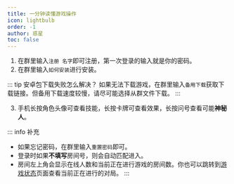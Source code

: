```yaml
---
title: 一分钟读懂游戏操作
icon: lightbulb
order: -1
author: 惑星
toc: false
---
```


1. 在群里输入`注册 名字`即可注册，第一次登录的输入就是你的密码。
2. 在群里输入`如何安装`进行安装。

::: tip 安卓包下载失败怎么解决？
如果无法下载游戏，在群里输入`备用下载`获取下载链接。但备用下载速度较慢，请尽可能选择从群文件下载。
:::

3. 手机长按角色头像可查看技能，长按卡牌可查看效果，长按问号查看可能**神秘人**。

::: info 补充
- 如果忘记密码，在群里输入`重置密码`即可。
- 登录时如果**不填写**房间号，则会自动匹配进入。
- 房间左上角会显示在线人数和当前正在进行游戏的房间数。你也可以跳转到[游戏状态](../../game/game_status.md)页面查看当前正在进行的对局。
:::
